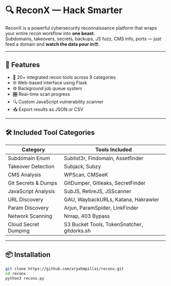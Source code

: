 # 🔍 ReconX — Hack Smarter

ReconX is a powerful cybersecurity reconnaissance platform that wraps your entire recon workflow into **one beast**.  
Subdomains, takeovers, secrets, backups, JS fuzz, CMS info, ports — just feed a domain and **watch the data pour in**😎.

---

## 🚀 Features

- 🧠 20+ integrated recon tools across 9 categories
- 🌐 Web-based interface using Flask
- ⚙️ Background job queue system
- 🎛️ Real-time scan progress
- 🔍 Custom JavaScript vulnerability scanner
- 📤 Export results as JSON or CSV
   
---

## 🛠 Included Tool Categories

| Category              | Tools Included |
|-----------------------|----------------|
| Subdomain Enum        | Sublist3r, Findomain, Assetfinder |
| Takeover Detection    | Subjack, Subzy |
| CMS Analysis          | WPScan, CMSeeK |
| Git Secrets & Dumps   | GitDumper, Gitleaks, SecretFinder |
| JavaScript Analysis   | SubJS, RetireJS, JSScanner |
| URL Discovery         | GAU, WaybackURLs, Katana, Hakrawler |
| Param Discovery       | Arjun, ParamSpider, LinkFinder |
| Network Scanning      | Nmap, 403 Bypass |
| Cloud Secret Dumping  | S3 Bucket Tools, TokenSnatcher, gitdorks.sh |

---


## 📦 Installation

```bash
git clone https://github.com/aryahmpillai/reconx.git
cd reconx
python3 reconx.py

